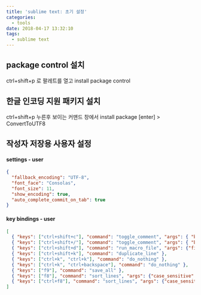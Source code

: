```yaml
---
title: 'sublime text: 초기 설정'
categories:
  - tools
date: 2018-04-17 13:32:10
tags:
  - sublime text
---
```


## package control 설치
ctrl+shift+p 로 팔레트를 열고 install package control

## 한글 인코딩 지원 패키지 설치
ctrl+shift+p 누른후 보이는 커맨드 창에서 install package [enter] > ConvertToUTF8

## 작성자 저장용 사용자 설정

#### settings - user
```json
{
  "fallback_encoding": "UTF-8",
  "font_face": "Consolas",
  "font_size": 11,
  "show_encoding": true,
  "auto_complete_commit_on_tab": true
}
```

#### key bindings - user
```json
[
  { "keys": ["ctrl+shift+c"], "command": "toggle_comment", "args": { "block": false } },
  { "keys": ["ctrl+shift+/"], "command": "toggle_comment", "args": { "block": true } },
  { "keys": ["ctrl+shift+d"], "command": "run_macro_file", "args": {"file": "res://Packages/Default/Delete Line.sublime-macro"} },
  { "keys": ["ctrl+shift+k"], "command": "duplicate_line" },
  { "keys": ["ctrl+k", "ctrl+k"], "command": "do_nothing" },
  { "keys": ["ctrl+k", "ctrl+backspace"], "command": "do_nothing" },
  { "keys": ["f9"], "command": "save_all" },
  { "keys": ["f8"], "command": "sort_lines", "args": {"case_sensitive": false} },
  { "keys": ["ctrl+f8"], "command": "sort_lines", "args": {"case_sensitive": true} }
]
```
